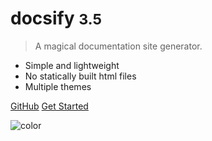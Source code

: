 <!-- ![logo](_media/icon.svg) -->

# docsify <small>3.5</small>

> A magical documentation site generator.

- Simple and lightweight
- No statically built html files
- Multiple themes

[GitHub](https://github.com/docsifyjs/docsify/)
[Get Started](#docsify)

<!-- background image -->
<!-- ![](_media/bg.png) -->
<!-- background color -->
![color](#f0f0f0)